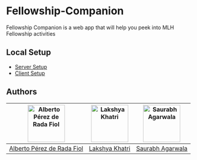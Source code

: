 # Fellowship-Companion
Fellowship Companion is a web app that will help you peek into MLH Fellowship activities

## Local Setup
 - [Server Setup](/server/README.md)
 - [Client Setup](/client/README.md)
 
## Authors
| <img src="https://github.com/AlbertoPdRF.png" alt="Alberto Pérez de Rada Fiol" width="100" height="100" /> | <img src="https://github.com/LakshyaKhatri.png" alt="Lakshya Khatri" width="100" height="100" /> | <img src="https://github.com/SaurabhAgarwala.png" alt="Saurabh Agarwala" width="100" height="100" /> |
| ----- | ----- | ----- |
| [Alberto Pérez de Rada Fiol](https://github.com/AlbertoPdRF) | [Lakshya Khatri](https://github.com/LakshyaKhatri) | [Saurabh Agarwala](https://github.com/SaurabhAgarwala) |
